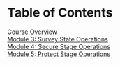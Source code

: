# Table of Contents

[Course Overview](CourseOverview.md)  
[Module 3: Survey State Operations](Mod3.md)  
[Module 4: Secure Stage Operations](Mod4.md)  
[Module 5: Protect Stage Operations](Mod5.md)  
